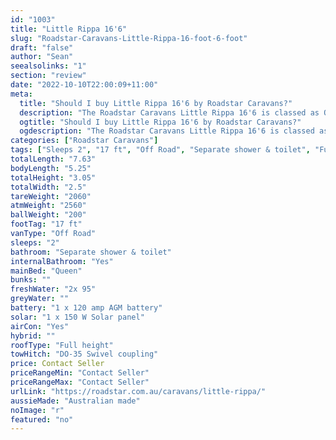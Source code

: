 ```yaml
---
id: "1003"
title: "Little Rippa 16'6"
slug: "Roadstar-Caravans-Little-Rippa-16-foot-6-foot"
draft: "false"
author: "Sean"
seealsolinks: "1"
section: "review"
date: "2022-10-10T22:00:09+11:00"
meta:
  title: "Should I buy Little Rippa 16'6 by Roadstar Caravans?"
  description: "The Roadstar Caravans Little Rippa 16'6 is classed as Off Road, and sleeps 2 people. It is Australian made and comes in at 17 ft. It generally has Separate shower & toilet."
  ogtitle: "Should I buy Little Rippa 16'6 by Roadstar Caravans?"
  ogdescription: "The Roadstar Caravans Little Rippa 16'6 is classed as Off Road, and sleeps 2 people. It is Australian made and comes in at 17 ft. It generally has Separate shower & toilet."
categories: ["Roadstar Caravans"]
tags: ["Sleeps 2", "17 ft", "Off Road", "Separate shower & toilet", "Full height", "Price Unknown", "Australian made"]
totalLength: "7.63"
bodyLength: "5.25"
totalHeight: "3.05"
totalWidth: "2.5"
tareWeight: "2060"
atmWeight: "2560"
ballWeight: "200"
footTag: "17 ft"
vanType: "Off Road"
sleeps: "2"
bathroom: "Separate shower & toilet"
internalBathroom: "Yes"
mainBed: "Queen"
bunks: ""
freshWater: "2x 95"
greyWater: ""
battery: "1 x 120 amp AGM battery"
solar: "1 x 150 W Solar panel"
airCon: "Yes"
hybrid: ""
roofType: "Full height"
towHitch: "DO-35 Swivel coupling"
price: Contact Seller
priceRangeMin: "Contact Seller"
priceRangeMax: "Contact Seller"
urlLink: "https://roadstar.com.au/caravans/little-rippa/"
aussieMade: "Australian made"
noImage: "r"
featured: "no"
---
```

